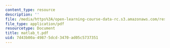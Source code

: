 ```yaml
---
content_type: resource
description: ''
file: /media/https%3A/open-learning-course-data-rc.s3.amazonaws.com/res-18-002-introduction-to-matlab-spring-2008/7d43b00a49875dcd3470ad05c5737351_matlab_t.pdf
file_type: application/pdf
resourcetype: Document
title: matlab_t.pdf
uid: 7d43b00a-4987-5dcd-3470-ad05c5737351
---
```


